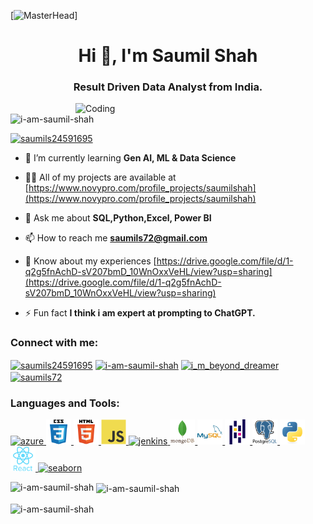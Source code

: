 [![MasterHead](https://i.pinimg.com/originals/9e/0a/c8/9e0ac82bc17ff00708da6bd09593177e.gif)]
<h1 align="center">Hi 👋, I'm Saumil Shah</h1>
<h3 align="center">Result Driven Data Analyst from India.</h3>
<img align="right" alt="Coding" width="400" src="https://giphy.com/gifs/cartoon-character-2d-3oKIPEqDGUULpEU0aQ/fullscreen">

<p align="left"> <img src="https://komarev.com/ghpvc/?username=i-am-saumil-shah&label=Profile%20views&color=0e75b6&style=flat" alt="i-am-saumil-shah" /> </p>

<p align="left"> <a href="https://twitter.com/saumils24591695" target="blank"><img src="https://img.shields.io/twitter/follow/saumils24591695?logo=twitter&style=for-the-badge" alt="saumils24591695" /></a> </p>

- 🌱 I’m currently learning **Gen AI, ML & Data Science**

- 👨‍💻 All of my projects are available at [https://www.novypro.com/profile_projects/saumilshah](https://www.novypro.com/profile_projects/saumilshah)

- 💬 Ask me about **SQL,Python,Excel, Power BI**

- 📫 How to reach me **saumils72@gmail.com**

- 📄 Know about my experiences [https://drive.google.com/file/d/1-q2g5fnAchD-sV207bmD_10WnOxxVeHL/view?usp=sharing](https://drive.google.com/file/d/1-q2g5fnAchD-sV207bmD_10WnOxxVeHL/view?usp=sharing)

- ⚡ Fun fact **I think i am expert at prompting to ChatGPT.**

<h3 align="left">Connect with me:</h3>
<p align="left">
<a href="https://twitter.com/saumils24591695" target="blank"><img align="center" src="https://raw.githubusercontent.com/rahuldkjain/github-profile-readme-generator/master/src/images/icons/Social/twitter.svg" alt="saumils24591695" height="30" width="40" /></a>
<a href="https://linkedin.com/in/i-am-saumil-shah" target="blank"><img align="center" src="https://raw.githubusercontent.com/rahuldkjain/github-profile-readme-generator/master/src/images/icons/Social/linked-in-alt.svg" alt="i-am-saumil-shah" height="30" width="40" /></a>
<a href="https://instagram.com/i_m_beyond_dreamer" target="blank"><img align="center" src="https://raw.githubusercontent.com/rahuldkjain/github-profile-readme-generator/master/src/images/icons/Social/instagram.svg" alt="i_m_beyond_dreamer" height="30" width="40" /></a>
<a href="https://www.hackerrank.com/saumils72" target="blank"><img align="center" src="https://raw.githubusercontent.com/rahuldkjain/github-profile-readme-generator/master/src/images/icons/Social/hackerrank.svg" alt="saumils72" height="30" width="40" /></a>
</p>

<h3 align="left">Languages and Tools:</h3>
<p align="left"> <a href="https://azure.microsoft.com/en-in/" target="_blank" rel="noreferrer"> <img src="https://www.vectorlogo.zone/logos/microsoft_azure/microsoft_azure-icon.svg" alt="azure" width="40" height="40"/> </a> <a href="https://www.w3schools.com/css/" target="_blank" rel="noreferrer"> <img src="https://raw.githubusercontent.com/devicons/devicon/master/icons/css3/css3-original-wordmark.svg" alt="css3" width="40" height="40"/> </a> <a href="https://www.w3.org/html/" target="_blank" rel="noreferrer"> <img src="https://raw.githubusercontent.com/devicons/devicon/master/icons/html5/html5-original-wordmark.svg" alt="html5" width="40" height="40"/> </a> <a href="https://developer.mozilla.org/en-US/docs/Web/JavaScript" target="_blank" rel="noreferrer"> <img src="https://raw.githubusercontent.com/devicons/devicon/master/icons/javascript/javascript-original.svg" alt="javascript" width="40" height="40"/> </a> <a href="https://www.jenkins.io" target="_blank" rel="noreferrer"> <img src="https://www.vectorlogo.zone/logos/jenkins/jenkins-icon.svg" alt="jenkins" width="40" height="40"/> </a> <a href="https://www.mongodb.com/" target="_blank" rel="noreferrer"> <img src="https://raw.githubusercontent.com/devicons/devicon/master/icons/mongodb/mongodb-original-wordmark.svg" alt="mongodb" width="40" height="40"/> </a> <a href="https://www.mysql.com/" target="_blank" rel="noreferrer"> <img src="https://raw.githubusercontent.com/devicons/devicon/master/icons/mysql/mysql-original-wordmark.svg" alt="mysql" width="40" height="40"/> </a> <a href="https://pandas.pydata.org/" target="_blank" rel="noreferrer"> <img src="https://raw.githubusercontent.com/devicons/devicon/2ae2a900d2f041da66e950e4d48052658d850630/icons/pandas/pandas-original.svg" alt="pandas" width="40" height="40"/> </a> <a href="https://www.postgresql.org" target="_blank" rel="noreferrer"> <img src="https://raw.githubusercontent.com/devicons/devicon/master/icons/postgresql/postgresql-original-wordmark.svg" alt="postgresql" width="40" height="40"/> </a> <a href="https://www.python.org" target="_blank" rel="noreferrer"> <img src="https://raw.githubusercontent.com/devicons/devicon/master/icons/python/python-original.svg" alt="python" width="40" height="40"/> </a> <a href="https://reactjs.org/" target="_blank" rel="noreferrer"> <img src="https://raw.githubusercontent.com/devicons/devicon/master/icons/react/react-original-wordmark.svg" alt="react" width="40" height="40"/> </a> <a href="https://seaborn.pydata.org/" target="_blank" rel="noreferrer"> <img src="https://seaborn.pydata.org/_images/logo-mark-lightbg.svg" alt="seaborn" width="40" height="40"/> </a> </p>

<p><img align="left" src="https://github-readme-stats.vercel.app/api/top-langs?username=i-am-saumil-shah&show_icons=true&locale=en&layout=compact" alt="i-am-saumil-shah" /></p>

<p>&nbsp;<img align="center" src="https://github-readme-stats.vercel.app/api?username=i-am-saumil-shah&show_icons=true&locale=en" alt="i-am-saumil-shah" /></p>

<p><img align="center" src="https://github-readme-streak-stats.herokuapp.com/?user=i-am-saumil-shah&" alt="i-am-saumil-shah" /></p>
